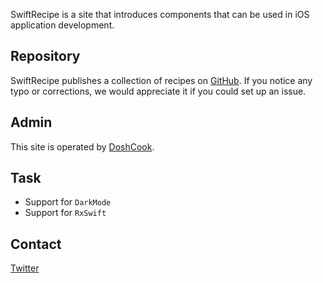 SwiftRecipe is a site that introduces components that can be used in iOS application development.

## Repository
SwiftRecipe publishes a collection of recipes on [GitHub](https://github.com/DoshCook/SwiftRecipes). If you notice any typo or corrections, we would appreciate it if you could set up an issue.

## Admin
This site is operated by [DoshCook](https://doshcook.com).

## Task

- Support for `DarkMode`
- Support for `RxSwift`

## Contact
[Twitter](https://twitter.com/doshcook)